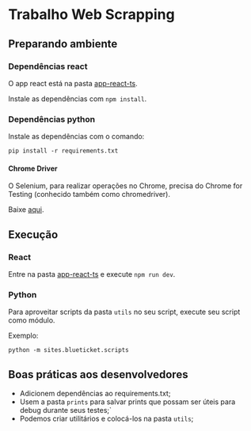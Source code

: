# Trabalho Web Scrapping

## Preparando ambiente

### Dependências react

O app react está na pasta [app-react-ts](./app-react-ts/).

Instale as dependências com `npm install`.

### Dependências python

Instale as dependências com o comando:

```
pip install -r requirements.txt
```

#### Chrome Driver

O Selenium, para realizar operações no Chrome, precisa do Chrome for Testing (conhecido também como chromedriver).

Baixe [aqui](https://googlechromelabs.github.io/chrome-for-testing/).

## Execução

### React

Entre na pasta [app-react-ts](./app-react-ts/) e execute `npm run dev`.

### Python

Para aproveitar scripts da pasta `utils` no seu script, execute seu script como módulo.

Exemplo:

`python -m sites.blueticket.scripts`

## Boas práticas aos desenvolvedores

- Adicionem dependências ao requirements.txt;
- Usem a pasta `prints` para salvar prints que possam ser úteis para debug durante seus testes;`
- Podemos criar utilitários e colocá-los na pasta `utils`;